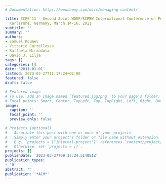 ```yaml
---
# Documentation: https://wowchemy.com/docs/managing-content/

title: ICPE'11 - Second Joint WOSP/SIPEW International Conference on Performance Engineering,
  Karlsruhe, Germany, March 14-16, 2011
subtitle: ''
summary: ''
authors:
- Samuel Kounev
- Vittorio Cortellessa
- Raffaela Mirandola
- David J. Lilja
tags: []
categories: []
date: '2011-01-01'
lastmod: 2023-03-27T11:17:24+02:00
featured: false
draft: false

# Featured image
# To use, add an image named `featured.jpg/png` to your page's folder.
# Focal points: Smart, Center, TopLeft, Top, TopRight, Left, Right, BottomLeft, Bottom, BottomRight.
image:
  caption: ''
  focal_point: ''
  preview_only: false

# Projects (optional).
#   Associate this post with one or more of your projects.
#   Simply enter your project's folder or file name without extension.
#   E.g. `projects = ["internal-project"]` references `content/project/deep-learning/index.md`.
#   Otherwise, set `projects = []`.
projects: []
publishDate: '2023-03-27T09:17:24.514051Z'
publication_types:
- '0'
abstract: ''
publication: '*ACM*'
---
```

